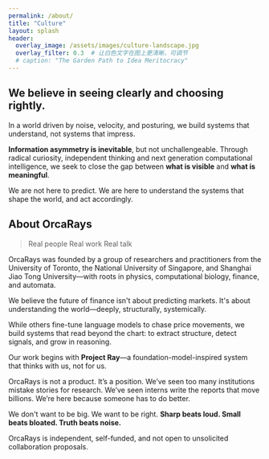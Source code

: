 ```yaml
---
permalink: /about/
title: "Culture"
layout: splash
header:
  overlay_image: /assets/images/culture-landscape.jpg
  overlay_filter: 0.3  # 让白色文字在图上更清晰，可调节
  # caption: "The Garden Path to Idea Meritocracy"
---
```


## We believe in seeing clearly and choosing rightly.

In a world driven by noise, velocity, and posturing, we build systems that understand, not systems that impress.

**Information asymmetry is inevitable**, but not unchallengeable. Through radical curiosity, independent thinking and next generation computational intelligence, we seek to close the gap between **what is visible** and **what is meaningful**.

We are not here to predict. We are here to understand the systems that shape the world, and act accordingly.



## About OrcaRays

>Real people  Real work  Real talk

OrcaRays was founded by a group of researchers and practitioners from the University of Toronto, the National University of Singapore, and Shanghai Jiao Tong University—with roots in physics, computational biology, finance, and automata.

We believe the future of finance isn't about predicting markets.
 It's about understanding the world—deeply, structurally, systemically.

While others fine-tune language models to chase price movements, we build systems that read beyond the chart:
 to extract structure, detect signals, and grow in reasoning.

Our work begins with **Project Ray**—a foundation-model-inspired system that thinks with us, not for us.

OrcaRays is not a product. It’s a position.
 We’ve seen too many institutions mistake stories for research.
 We’ve seen interns write the reports that move billions.
 We’re here because someone has to do better.

We don't want to be big.
 We want to be right.
 **Sharp beats loud. Small beats bloated. Truth beats noise.**

OrcaRays is independent, self-funded, and not open to unsolicited collaboration proposals.
